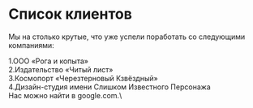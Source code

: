 # Список клиентов
Мы на столько крутые, что уже успели поработать со следующими компаниями:

1.ООО «Рога и копыта»\
2.Издательство «Читый лист»\
3.Космопорт «Черезтерновый Кзвёздный»\
4.Дизайн-студия имени Слишком Известного Персонажа\
Нас можно найти в google.com.\